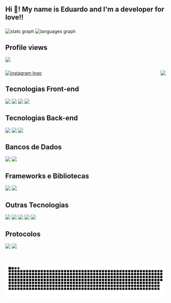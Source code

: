 <h2 align="left" >Hi 👋! My name is Eduardo and I'm a developer for love!! </h2>

###
<div align="left">
  <img src="https://edustats.vercel.app/api?hide_title=false&hide_rank=false&show_icons=true&include_all_commits=true&count_private=true&disable_animations=false&theme=nightowl&locale=en&hide_border=false&username=eduardoph" height="150" alt="stats graph"  />
  <img src="https://edustats.vercel.app/api/top-langs?locale=en&hide_title=false&layout=compact&card_width=320&langs_count=10&theme=nightowl&hide_border=false&username=eduardoph" height="150" alt="languages graph"  />
</div>

###
<div align="left">
  <h2 align="left">Profile views </h2>
  <img src="https://profile-counter.glitch.me/eduardoph/count.svg?"  />
</div>

###

<img align="right" height="150" src="https://avatars.githubusercontent.com/u/88357842?s=400&u=b9054125913c5032f58830682b1734881a80ac13&v=4"  />

###
###

<div align="left">
<a href="https://www.instagram.com/eududu_mendes"> 
  <img src="https://img.shields.io/static/v1?message=Instagram&logo=instagram&label=&color=E4405F&logoColor=white&labelColor=&style=for-the-badge" height="35" alt="instagram logo"  />
</a>
</div>

###

<h2 align="left">Tecnologias Front-end</h2>
<p align="left">
  <a href="#"><img src="https://img.shields.io/badge/HTML5-%23E34F26.svg?style=for-the-badge&logo=html5&logoColor=white"></a>
  <a href="#"><img src="https://img.shields.io/badge/CSS3-%231572B6.svg?style=for-the-badge&logo=css3&logoColor=white"></a>
  <a href="#"><img src="https://img.shields.io/badge/Sass-%23CC6699.svg?style=for-the-badge&logo=sass&logoColor=white"></a>
  <a href="#"><img src="https://img.shields.io/badge/JavaScript-%23F7DF1E.svg?style=for-the-badge&logo=javascript&logoColor=black"></a>
</p>

<h2 align="left">Tecnologias Back-end</h2>
<p align="left">
  <a href="#"><img src="https://img.shields.io/badge/Node.js-%23339933.svg?style=for-the-badge&logo=node.js&logoColor=white"></a>
  <a href="#"><img src="https://img.shields.io/badge/Python-%233776AB.svg?style=for-the-badge&logo=python&logoColor=white"></a>
  <a href="#"><img src="https://img.shields.io/badge/C%23-%23239120.svg?style=for-the-badge&logo=c-sharp&logoColor=white"></a>
</p>

<h2 align="left">Bancos de Dados</h2>
<p align="left">
  <a href="#"><img src="https://img.shields.io/badge/MySQL-%234479A1.svg?style=for-the-badge&logo=mysql&logoColor=white"></a>
  <a href="#"><img src="https://img.shields.io/badge/SQL%20Server-%23CC2927.svg?style=for-the-badge&logo=microsoft-sql-server&logoColor=white"></a>
</p>

<h2 align="left">Frameworks e Bibliotecas</h2>
<p align="left">
  <a href="#"><img src="https://img.shields.io/badge/React-%2361DAFB.svg?style=for-the-badge&logo=react&logoColor=white"></a>
  <a href="#"><img src="https://img.shields.io/badge/Next.js-%23000000.svg?style=for-the-badge&logo=next.js&logoColor=white"></a>
</p>

<h2 align="left">Outras Tecnologias</h2>
<p align="left">
  <a href="#"><img src="https://img.shields.io/badge/WebSocket-%238000FF.svg?style=for-the-badge&logo=websocket&logoColor=white"></a>
  <a href="#"><img src="https://img.shields.io/badge/HTTP-%23000000.svg?style=for-the-badge&logo=http&logoColor=white"></a>
  <a href="#"><img src="https://img.shields.io/badge/C%23-%23239120.svg?style=for-the-badge&logo=c-sharp&logoColor=white"></a>
  <a href="#"><img src="https://img.shields.io/badge/C++-%2300599C.svg?style=for-the-badge&logo=c%2B%2B&logoColor=white"></a>
  <a href="#"><img src="https://img.shields.io/badge/C-%2300599C.svg?style=for-the-badge&logo=c&logoColor=white"></a>
</p>

<h2 align="left">Protocolos</h2>
<p align="left">
  <a href="#"><img src="https://img.shields.io/badge/WebSocket-%238000FF.svg?style=for-the-badge&logo=websocket&logoColor=white"></a>
  <a href="#"><img src="https://img.shields.io/badge/HTTP-%23000000.svg?style=for-the-badge&logo=http&logoColor=white"></a>
</p>



<br clear="both">

![Snake animation](https://github.com/eduardoph/eduardoph/blob/output/github-contribution-grid-snake-dark.svg)

###
